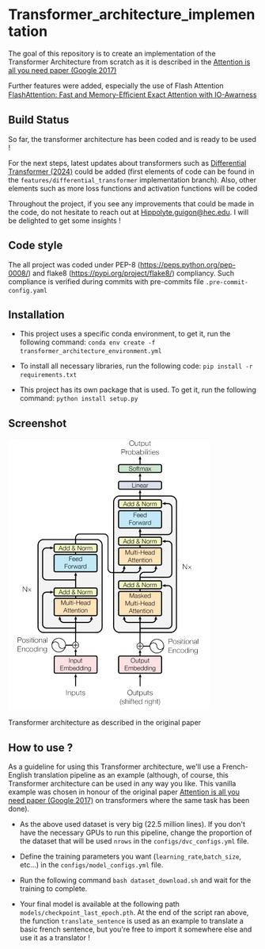 # Transformer_architecture_implementation

The goal of this repository is to create an implementation of the Transformer Architecture from scratch as it is described in the [Attention is all you need paper (Google 2017)](https://arxiv.org/pdf/1706.03762)

Further features were added, especially the use of Flash Attention [FlashAttention: Fast and Memory-Eﬃcient Exact Attention with IO-Awarness](https://arxiv.org/pdf/2205.14135)

## Build Status

So far, the transformer architecture has been coded and is ready to be used !

For the next steps, latest updates about transformers such as [Differential Transformer (2024)](https://arxiv.org/abs/2410.05258) could be added (first elements of code can be found in the ```features/differential_transformer```  implementation branch). Also, other elements such as more loss functions and activation functions will be coded

Throughout the project, if you see any improvements that could be made in the code, do not hesitate to reach out at
Hippolyte.guigon@hec.edu. I will be delighted to get some insights !

## Code style

The all project was coded under PEP-8 (https://peps.python.org/pep-0008/) and flake8 (https://pypi.org/project/flake8/) compliancy. Such compliance is verified during commits with pre-commits file ```.pre-commit-config.yaml```

## Installation

* This project uses a specific conda environment, to get it, run the following command: ```conda env create -f transformer_architecture_environment.yml```

* To install all necessary libraries, run the following code: ```pip install -r requirements.txt```

* This project has its own package that is used. To get it, run the following command: ```python install setup.py```

## Screenshot

![alt text](https://raw.githubusercontent.com/HippolyteGuigon/Transformer_architecture_implementation/main/ressources/transformer_architecture.webp)

Transformer architecture as described in the original paper

## How to use ?

As a guideline for using this Transformer architecture, we'll use a French-English translation pipeline as an example (although, of course, this Transformer architecture can be used in any way you like. This vanilla example was chosen  in honour of the original paper [Attention is all you need paper (Google 2017)](https://arxiv.org/pdf/1706.03762) on transformers where the same task has been done).

* As the above used dataset is very big (22.5 million lines). If you don't have the necessary GPUs to run this pipeline, change the proportion of the dataset that will be used ```nrows``` in the ```configs/dvc_configs.yml``` file.

* Define the training parameters you want (```learning_rate```,```batch_size```,  etc...) in the ```configs/model_configs.yml``` file.

* Run the following command ```bash dataset_download.sh``` and wait for the training to complete.

* Your final model is available at the following path ```models/checkpoint_last_epoch.pth```. At the end of the script ran above, the function ```translate_sentence``` is used as an example to translate a basic french sentence, but you're free to import it somewhere else and use it as a translator !
